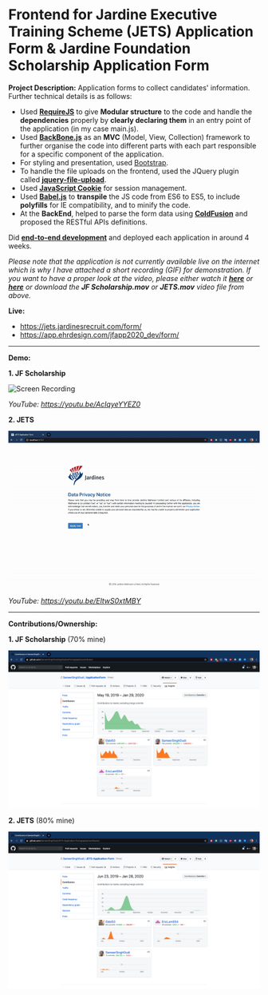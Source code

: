 # Frontend for Jardine Executive Training Scheme (JETS) Application Form & Jardine Foundation Scholarship Application Form

**Project Description:** Application forms to collect candidates' information. Further technical details is as follows:
* Used **[RequireJS](https://requirejs.org/)** to give **Modular structure** to the code and handle the **dependencies** properly by **clearly declaring them** in an entry point of the application (in my case main.js).
* Used **[BackBone.js](https://backbonejs.org/#)** as an **MVC** (Model, View, Collection) framework to further organise the code into different parts with each part responsible for a specific component of the application.
* For styling and presentation, used [Bootstrap](https://getbootstrap.com/).
* To handle the file uploads on the frontend, used the JQuery plugin called **[jquery-file-upload](https://blueimp.github.io/jQuery-File-Upload/)**.
* Used **[JavaScript Cookie](https://github.com/js-cookie/js-cookie)** for session management.
* Used **[Babel.js](https://babeljs.io/)** to **transpile** the JS code from ES6 to ES5, to include **polyfills** for IE compatibility, and to minify the code.
* At the **BackEnd**, helped to parse the form data using **[ColdFusion](https://coldfusion.adobe.com/)** and proposed the RESTful APIs definitions.

Did **[end-to-end development](http://www.rapidsofttechnologies.com/end-to-end-website-development.php)** and deployed each application in around 4 weeks.

*Please note that the application is not currently available live on the internet which is why I have attached a short recording (GIF) for demonstration. If you want to have a proper look at the video, please either watch it **[here](https://youtu.be/AcIqyeYYEZ0)** or **[here](https://youtu.be/EltwS0xtMBY)** or download the **JF Scholarship.mov** or **JETS.mov** video file from above.*

**Live:**
* https://jets.jardinesrecruit.com/form/
* https://app.ehrdesign.com/jfapp2020_dev/form/

---

**Demo:**

**1. JF Scholarship**

![Screen Recording](https://github.com/Ebbi53/past_projects_demos/blob/master/2.%20Two%20Application%20Forms%20(JETS%20%26%20JF%20Scholarship)/JF%20Scholarship%20application%20form/Screen%20Recording%202020-01-29%20at%202.31.37%20AM.gif)

*YouTube: https://youtu.be/AcIqyeYYEZ0*

**2. JETS**

![Screen Recording](https://github.com/Ebbi53/past_projects_demos/blob/master/2.%20Two%20Application%20Forms%20(JETS%20%26%20JF%20Scholarship)/JETS%20application%20form/Screen%20Recording%202020-01-28%20at%205.42.41%20PM.gif)

*YouTube: https://youtu.be/EltwS0xtMBY*

---

**Contributions/Ownership:** 

**1. JF Scholarship** (70% mine)

![Screen Capture](https://github.com/Ebbi53/past_projects_demos/blob/master/2.%20Two%20Application%20Forms%20(JETS%20%26%20JF%20Scholarship)/JF%20Scholarship%20application%20form/Screenshot%202020-01-29%20at%202.50.41%20AM.png)

**2. JETS** (80% mine)

![Screen Capture](https://github.com/Ebbi53/past_projects_demos/blob/master/2.%20Two%20Application%20Forms%20(JETS%20%26%20JF%20Scholarship)/JETS%20application%20form/Screenshot%202020-01-28%20at%206.05.35%20PM.png)
